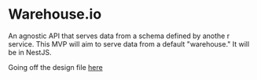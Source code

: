 # Warehouse.io

An agnostic API that serves data from a schema defined by anothe r
service. This MVP will aim to serve data from a default "warehouse." It will be in NestJS.

Going off the design file [here](https://drive.google.com/file/d/1ClvZbhspTfkDtDx9h66MH1AMDpSQsaUt/view?usp=sharing)
